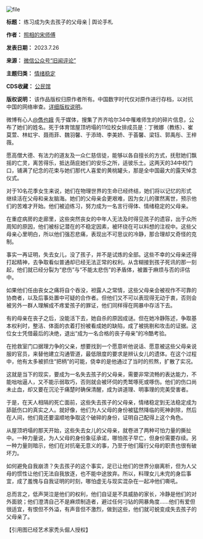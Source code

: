 ![file](https://chinadigitaltimes.net/chinese/files/2023/07/image-1690409175574.png)




**标题：** 练习成为失去孩子的父母亲 | 舆论手札  

**作者：** [照相的宋师傅](https://chinadigitaltimes.net/space/照相的宋师傅)  

**发表日期：** 2023.7.26  

**来源：** [微信公众号“旧闻评论”](https://web.archive.org/web/https://mp.weixin.qq.com/s/VR6NR22KkTtVPoqnpeYbzg)  

**主题归类：** [情绪稳定](https://chinadigitaltimes.net/space/情绪稳定)  

**CDS收藏：** [公民馆](https://chinadigitaltimes.net/space/%E5%85%AC%E6%B0%91%E9%A6%86)  

**版权说明：** 该作品版权归原作者所有。中国数字时代仅对原作进行存档，以对抗中国的网络审查。[详细版权说明](https://chinadigitaltimes.net/chinese/copyright)。


微博有心人[@儁也娥](https://chinadigitaltimes.net/chinese/698577.html) 先于媒体，搜集了齐齐哈尔34中罹难师生的的碎片信息，公布了她们的姓名。死于体育馆屋顶坍塌的11位校女排成员是：丁微娜（教练）、崔莫萱、林虹宇、聂雨菲、魏羽馨、于添琦、李美娇、于荟馨、梁钰、郭禹彤、王梓薇。


愿高僧大德、有法力的道友及一众仁慈信徒，能够以各自擅长的方式，抚慰她们飘摇的亡灵，离苦得乐，抵达荫庇她们的安乐之所，适彼乐土。这两天的34中校门口，铺满了纪念的花束与她们那代人喜爱的黄桃罐头，那是全中国最大的露天悼念仪式。


对于10名花季女生来说，她们在物理世界的生命已经终结，她们将以记忆的形式继续活在父母和亲友脑海。她们的父母亲会更艰难，因为女儿的骤然离世，预示他们的苦难才开始。他们被迫练习，努力成为一名言行得体、情绪稳定的父母亲。


在重症病房的走廊里，这些突然丧女的中年人无法及时得见孩子的遗容，出于众所周知的原因，他们被标记潜在的不稳定因素，被环绕在可以料想的注视中。这些父母亲心里明白，所以他们强忍悲痛，表现出不可思议的冷静，那合理却又奇怪的克制。


事实一再证明，失去女儿，没了孩子，并不是试炼的全部。这些不幸的父母亲还得打起精神，去争取看似普通却已经无法正常的权利。从含糊接到孩子死讯的那一刻起，他们就已经分裂为“悲伤”与“不能太悲伤”的矛盾体，被置于麻烦与否的评估中。


如果他们任由丧女之痛将自个吞没，袒露人之常情，这些父母亲会被视作不可靠的协商者，以及后事处置中可疑的合作者。但他们又不可以表现得无动于衷，否则会被另外一群人理解成不疼爱孩子的罪证，他们同样得在网暴中存活下去。


有的母亲在丧子之后，没能活下去，她自杀的原因成谜。但在她冷静陈述，争取基本权利时，整洁、体面的衣着打扮被看成她的缺陷，成了被挑剔和攻击的证据。这位女士凭借最后的决绝，退出“成为一名合格的丧子母亲”的冷酷考验。


在抢救室门口据理力争的父亲，想要找到一个愿意听他说话、愿意被这些父母亲说服的官员，来替他建立沟通管道，最低限度的要求是辨认女儿的遗体。在这个过程中，他有太多被抓住“把柄”的可能，侥幸的是他通过了当时的煎熬，扩散了实况。


这就是当下的现实，要成为一名失去孩子的父母亲，需要非常流畅的表达能力，不能咄咄逼人，又不能示弱取巧，否则就会被环伺的秃鹫啄死或啄伤。他们的伤口尚未止血，却又要在沉沦于痛楚时确保清醒，成为讲道理、明事理的完美受害者。


于是，在天人相隔的死亡面前，这些失去孩子的父母亲，情绪稳定到无法稳定成为舔舐伤口的真实之人。就好像，他们为人父母的身份被猛然降临的死神剥除，然后在人间，他们竟还要温顺地争取这个破碎的身份，证明自己配得上这个角色。


从屋顶坍塌的那天开始，这些失去女儿的父母亲，就卷进了两种可怕力量的撕扯中。一种力量说，为人父母的身份象征承诺，哪怕孩子早亡，但身份需要存续。另一种力量则暗示，他们在对抗毫无意义的事，乃至于他们履行父母的职责也很有破坏力。


如何避免自我崩溃？失去孩子的这个事实，足已让他们的世界分崩离析，但为人父母的惯性让他们无法自我放逐，也不能中途放弃。所以，料理女儿未完的身后事宜，成了羞愧与自我证明的时刻，哪怕虚无与现实混杂在一起冲他们嘶吼。


总而言之，低声哭泣是他们的权利，他们自证是不具威胁的家长，冷静是他们的对外面貌；他们澄清自己不是麻烦制造者，避过任何刁钻的网暴角度……他们有爱但很适宜，有恨但不外溢，有声音但不激烈，做到这些，他们就可蜕变成失去孩子的父母亲了。


【引用图已经艺术家秃头倔人授权】

